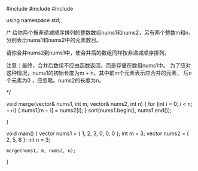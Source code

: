 #include <vector>
#include <iostream>
#include <algorithm>

using namespace std;

/*
给你两个按非递减顺序排列的整数数组nums1和nums2，另有两个整数m和n，
分别表示nums1和nums2中的元素数目。

请你合并nums2到nums1中，使合并后的数组同样按非递减顺序排列。

注意：最终，合并后数组不应由函数返回，而是存储在数组nums1中。
为了应对这种情况，nums1的初始长度为m + n，其中前m个元素表示应合并的元素，
后n个元素为0 ，应忽略。nums2的长度为n。

*/

void merge(vector<int>& nums1, int m, vector<int>& nums2, int n) 
{
	for (int i = 0; i < n; ++i)
	{
		nums1[m + i] = nums2[i];
	}
	sort(nums1.begin(), nums1.end());

}

void main()
{
	vector<int> nums1 = { 1, 2, 3, 0, 0, 0 };
	int m = 3;
	vector<int> nums2 = { 2, 5, 6 };
	int n = 3;

	merge(nums1, m, nums2, n);



}
